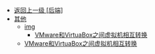 - [返回上一级 [后端]](后端/)
- [其他](后端/其他/)
  - [img](后端/其他/img/)
    - [VMware和VirtuaBox之间虚拟机相互转换](后端/其他/img/VMware和VirtuaBox之间虚拟机相互转换/)
  - [VMware和VirtuaBox之间虚拟机相互转换](后端/其他/VMware和VirtuaBox之间虚拟机相互转换.md)
